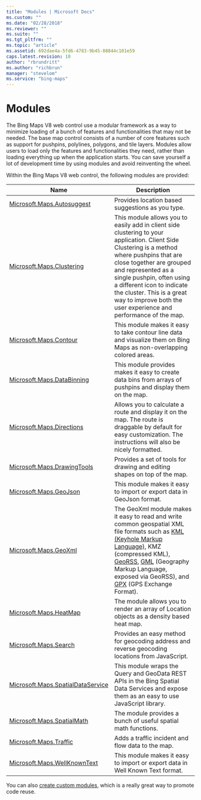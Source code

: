 ```yaml
---
title: "Modules | Microsoft Docs"
ms.custom: ""
ms.date: "02/28/2018"
ms.reviewer: ""
ms.suite: ""
ms.tgt_pltfrm: ""
ms.topic: "article"
ms.assetid: 692dae4a-5fd6-4783-9b45-08844c101e59
caps.latest.revision: 10
author: "rbrundritt"
ms.author: "richbrun"
manager: "stevelom"
ms.service: "bing-maps"
---
```


# Modules

The Bing Maps V8 web control use a modular framework as a way to minimize loading of a bunch of features and functionalities that may not be needed. The base map control consists of a number of core features such as support for pushpins, polylines, polygons, and tile layers.  Modules allow users to load only the features and functionalities they need, rather than loading everything up when the application starts. You can save yourself a lot of development time by using modules and avoid reinventing the wheel. 

Within the Bing Maps V8 web control, the following modules are provided:


Name                                   | Description
-------------------------------------- | --------------------- 
[Microsoft.Maps.Autosuggest](autosuggest-module/index.md)             | Provides location based suggestions as you type.
[Microsoft.Maps.Clustering](clustering-module/index.md)              | This module allows you to easily add in client side clustering to your application. Client Side Clustering is a method where pushpins that are close together are grouped and represented as a single pushpin, often using a different icon to indicate the cluster. This is a great way to improve both the user experience and performance of the map.
[Microsoft.Maps.Contour](contour-module/index.md) | This module makes it easy to take contour line data and visualize them on Bing Maps as non-overlapping colored areas.
[Microsoft.Maps.DataBinning](data-binning-module/index.md) | This module provides makes it easy to create data bins from arrays of pushpins and display them on the map. 
[Microsoft.Maps.Directions](directions-module/index.md) | Allows you to calculate a route and display it on the map. The route is draggable by default for easy customization. The instructions will also be nicely formatted.
[Microsoft.Maps.DrawingTools](drawing-tools-module/index.md) | Provides a set of tools for drawing and editing shapes on top of the map.
[Microsoft.Maps.GeoJson](geojson-module/index.md)	               | This module makes it easy to import or export data in GeoJson format.
[Microsoft.Maps.GeoXml](geoxml-module/index.md) | The GeoXml module makes it easy to read and write common geospatial XML file formats such as [KML (Keyhole Markup Language),](https://en.wikipedia.org/wiki/Keyhole_Markup_Language) KMZ (compressed KML), [GeoRSS](https://en.wikipedia.org/wiki/GeoRSS), [GML](https://en.wikipedia.org/wiki/Geography_Markup_Language) (Geography Markup Language, exposed via GeoRSS), and [GPX](https://en.wikipedia.org/wiki/GPS_Exchange_Format) (GPS Exchange Format).
[Microsoft.Maps.HeatMap](heat-map-module/index.md)            | The module allows you to render an array of Location objects as a density based heat map.
[Microsoft.Maps.Search](search-module/index.md)                  | Provides an easy method for geocoding address and reverse geocoding locations from JavaScript.
[Microsoft.Maps.SpatialDataService](spatial-data-service-module/index.md)      | This module wraps the Query and GeoData REST APIs in the Bing Spatial Data Services and expose them as an easy to use JavaScript library.
[Microsoft.Maps.SpatialMath](spatial-math-module/index.md)             | The module provides a bunch of useful spatial math functions.
[Microsoft.Maps.Traffic](traffic-module/index.md) | Adds a traffic incident and flow data to the map.
[Microsoft.Maps.WellKnownText](well-known-text-module.md)           | This module makes it easy to import or export data in Well Known Text format.

You can also [create custom modules](../map-control-concepts/modular-framework/creating-custom-modules.md), which is a really great way to promote code reuse. 
